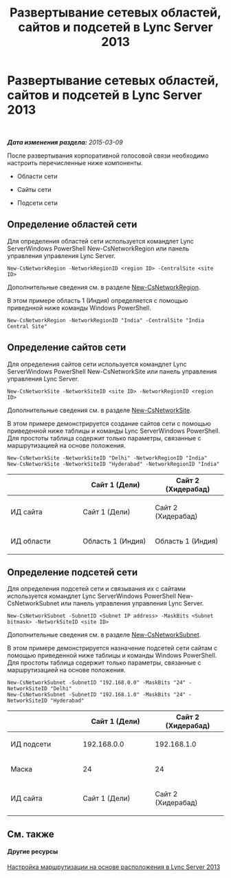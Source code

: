 ﻿---
title: Развертывание сетевых областей, сайтов и подсетей в Lync Server 2013
TOCTitle: Развертывание сетевых областей, сайтов и подсетей в Lync Server 2013
ms:assetid: c4b75601-3538-4d07-8d23-1ad90459ae48
ms:mtpsurl: https://technet.microsoft.com/ru-ru/library/JJ994067(v=OCS.15)
ms:contentKeyID: 52058333
ms.date: 05/19/2016
mtps_version: v=OCS.15
ms.translationtype: HT
---

# Развертывание сетевых областей, сайтов и подсетей в Lync Server 2013

 

_**Дата изменения раздела:** 2015-03-09_

После развертывания корпоративной голосовой связи необходимо настроить перечисленные ниже компоненты.

  - Области сети

  - Сайты сети

  - Подсети сети

## Определение областей сети

Для определения областей сети используется командлет Lync ServerWindows PowerShell New-CsNetworkRegion или панель управления управления Lync Server.

    New-CsNetworkRegion -NetworkRegionID <region ID> -CentralSite <site ID>

Дополнительные сведения см. в разделе [New-CsNetworkRegion](new-csnetworkregion.md).

В этом примере область 1 (Индия) определяется с помощью приведнной ниже команды Windows PowerShell.

    New-CsNetworkRegion -NetworkRegionID "India" -CentralSite "India Central Site"


## Определение сайтов сети

Для определения сайтов сети используется командлет Lync ServerWindows PowerShell New-CsNetworkSite или панель управления управления Lync Server.

    New-CsNetworkSite -NetworkSiteID <site ID> -NetworkRegionID <region ID>

Дополнительные сведения см. в разделе [New-CsNetworkSite](new-csnetworksite.md).

В этом примере демонстрируется создание сайтов сети с помощью приведенной ниже таблицы и команды Lync ServerWindows PowerShell. Для простоты таблица содержит только параметры, связанные с маршрутизацией на основе положения.

    New-CsNetworkSite -NetworkSiteID "Delhi" -NetworkRegionID "India"
    New-CsNetworkSite -NetworkSiteID "Hyderabad" -NetworkRegionID "India"


<table>
<colgroup>
<col style="width: 33%" />
<col style="width: 33%" />
<col style="width: 33%" />
</colgroup>
<thead>
<tr class="header">
<th></th>
<th>Сайт 1 (Дели)</th>
<th>Сайт 2 (Хидерабад)</th>
</tr>
</thead>
<tbody>
<tr class="odd">
<td><p>ИД сайта</p></td>
<td><p>Сайт 1 (Дели)</p></td>
<td><p>Сайт 2 (Хидерабад)</p></td>
</tr>
<tr class="even">
<td><p>ИД области</p></td>
<td><p>Область 1 (Индия)</p></td>
<td><p>Область 1 (Индия)</p></td>
</tr>
</tbody>
</table>



## Определение подсетей сети

Для определения подсетей сети и связывания их с сайтами используется командлет Lync ServerWindows PowerShell New-CsNetworkSubnet или панель управления управления Lync Server.

    New-CsNetworkSubnet -SubnetID <Subnet IP address> -MaskBits <Subnet bitmask> -NetworkSiteID <site ID>

Дополнительные сведения см. в разделе [New-CsNetworkSubnet](https://docs.microsoft.com/en-us/powershell/module/skype/New-CsNetworkSubnet).

В этом примере демонстрируется назначение подсетей сети сайтам с помощью приведенной ниже таблицы и команды Windows PowerShell. Для простоты таблица содержит только параметры, связанные с маршрутизацией на основе положения.

    New-CsNetworkSubnet -SubnetID "192.168.0.0" -MaskBits "24" -NetworkSiteID "Delhi"
    New-CsNetworkSubnet -SubnetID "192.168.1.0" -MaskBits "24" -NetworkSiteID "Hyderabad"


<table>
<colgroup>
<col style="width: 33%" />
<col style="width: 33%" />
<col style="width: 33%" />
</colgroup>
<thead>
<tr class="header">
<th></th>
<th>Сайт 1 (Дели)</th>
<th>Сайт 2 (Хидерабад)</th>
</tr>
</thead>
<tbody>
<tr class="odd">
<td><p>ИД подсети</p></td>
<td><p>192.168.0.0</p></td>
<td><p>192.168.1.0</p></td>
</tr>
<tr class="even">
<td><p>Маска</p></td>
<td><p>24</p></td>
<td><p>24</p></td>
</tr>
<tr class="odd">
<td><p>ИД сайта</p></td>
<td><p>Сайт 1 (Дели)</p></td>
<td><p>Сайт 2 (Хидерабад)</p></td>
</tr>
</tbody>
</table>



## См. также

#### Другие ресурсы

[Настройка маршрутизации на основе расположения в Lync Server 2013](lync-server-2013-configuring-location-based-routing.md)


